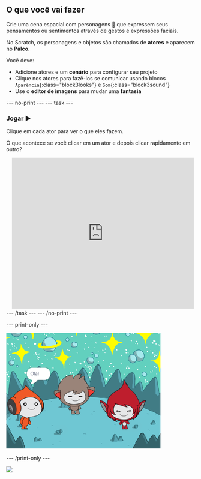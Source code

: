 ## O que você vai fazer

Crie uma cena espacial com personagens 👾 que expressem seus pensamentos ou sentimentos através de gestos e expressões faciais.

No Scratch, os personagens e objetos são chamados de **atores** e aparecem no **Palco**.

Você deve:
+ Adicione atores e um **cenário** para configurar seu projeto
+ Clique nos atores para fazê-los se comunicar usando blocos `Aparência`{:class="block3looks"} e `Som`{:class="block3sound"}
+ Use o **editor de imagens** para mudar uma **fantasia**

--- no-print --- --- task ---
### Jogar ▶️
<div style="display: flex; flex-wrap: wrap">
<div style="flex-basis: 175px; flex-grow: 1">  
Clique em cada ator para ver o que eles fazem. 

O que acontece se você clicar em um ator e depois clicar rapidamente em outro?
</div>
<div class="scratch-preview" style="margin-left: 15px;">
  <iframe allowtransparency="true" width="485" height="402" src="https://scratch.mit.edu/projects/embed/485673032/?autostart=false" frameborder="0"></iframe>
</div>
</div>
--- /task --- --- /no-print ---

--- print-only ---

![O projeto concluído.](images/showcase_static.png)

--- /print-only ---

![](https://code.org/api/hour/begin_raspi_space.png)


